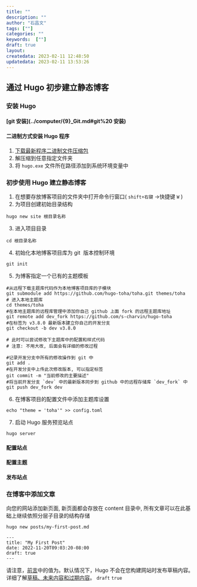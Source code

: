 ```yaml
---
title: ""
description: ""
author: "石昌文"
tags: [""]
categories: ""
keywords:  [""]
draft: true
layout: 
createdata: 2023-02-11 12:48:50
updatedata: 2023-02-11 13:53:26
---
```


## 通过 Hugo 初步建立静态博客

### 安装 Hugo

#### [git 安装](../computer/{9}_Git.md#git%20 安装)

#### 二进制方式安装 Hugo 程序

1. [下载最新程序二进制文件压缩包](https://github.com/gohugoio/hugo/releases/latest)
2. 解压缩到任意指定文件夹
3. 将 `hugo.exe` 文件所在路径添加到系统环境变量中

### 初步使用 Hugo 建立静态博客

1. 在想要存放博客项目的文件夹中打开命令行窗口( `shift+右键` ->快捷键 `W` )
2. 为项目创建初始目录结构 
```
hugo new site 根目录名称
```
3. 进入项目目录 
```
cd 根目录名称
```
4. 初始化本地博客项目库为 git  版本控制环境 
```
git init
```
5. 为博客指定一个已有的主题模板



```
#从远程下载主题库代码作为本地博客项目库的子模块
git submodule add https://github.com/hugo-toha/toha.git themes/toha
# 进入本地主题库
cd themes/toha
#在本地主题库的远程库管理中添加你自己 github 上面 fork 的远程主题库地址
git remote add dev_fork https://github.com/s-charvin/hugo-toha
#在标签为 v3.8.0 最新版本建立你自己的开发分支
git checkout -b dev v3.8.0

# 此时可以尝试修改下主题库中的配置和样式代码
# 注意: 不用大改, 后面会有详细的修改过程

#记录开发分支中所有的修改操作到 git 中
git add .
#在开发分支中上传此次修改版本, 可以指定标签
git commit -m "当前修改的主要描述"
#将当前开发分支 `dev` 中的最新版本同步到 github 中的远程存储库 `dev_fork` 中 
git push dev_fork dev
```
6. 在博客项目的配置文件中添加主题库设置
```
echo "theme = 'toha'" >> config.toml
```
7. 启动 Hugo 服务预览站点
```
hugo server
```

#### 配置站点

#### 配置主题

#### 发布站点

### 在博客中添加文章

向您的网站添加新页面, 新页面都会存放在 content 目录中, 所有文章可以在此基础上继续依照分层子目录的结构存储

```text
hugo new posts/my-first-post.md
```



```text
---
title: "My First Post"
date: 2022-11-20T09:03:20-08:00
draft: true
---
```

请注意，[前言](https://gohugo.io/content-management/front-matter)中的值为。默认情况下，Hugo 不会在您构建网站时发布草稿内容。详细了解[草稿、未来内容和过期内容](https://gohugo.io/getting-started/usage/#draft-future-and-expired-content)。 `draft` `true`
